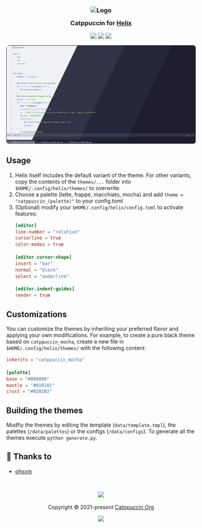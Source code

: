 <h3 align="center">
	<img src="https://raw.githubusercontent.com/catppuccin/catppuccin/main/assets/logos/exports/1544x1544_circle.png" width="100" alt="Logo"/><br/>
	<img src="https://raw.githubusercontent.com/catppuccin/catppuccin/main/assets/misc/transparent.png" height="30" width="0px"/>
	Catppuccin for <a href="https://github.com/helix-editor/helix">Helix</a>
	<img src="https://raw.githubusercontent.com/catppuccin/catppuccin/main/assets/misc/transparent.png" height="30" width="0px"/>
</h3>

<p align="center">
    <a href="https://github.com/catppuccin/helix/stargazers"><img src="https://img.shields.io/github/stars/catppuccin/helix?colorA=363a4f&colorB=b7bdf8&style=for-the-badge"></a>
    <a href="https://github.com/catppuccin/helix/issues"><img src="https://img.shields.io/github/issues/catppuccin/helix?colorA=363a4f&colorB=f5a97f&style=for-the-badge"></a>
    <a href="https://github.com/catppuccin/helix/contributors"><img src="https://img.shields.io/github/contributors/catppuccin/helix?colorA=363a4f&colorB=a6da95&style=for-the-badge"></a>
</p>

![helix preview](assets/preview.webp)

## Usage

1. Helix itself includes the default variant of the theme. For other variants, copy the contents of the `themes/...` folder into `$HOME/.config/helix/themes/` to overwrite.
2. Choose a palette (latte, frappe, macchiato, mocha) and add `theme = "catppuccin_(palette)"` to your config.toml
3. (Optional) modify your `$HOME/.config/helix/config.toml` to activate features:
	```toml
	[editor]
	line-number = "relative"
	cursorline = true
	color-modes = true

	[editor.cursor-shape]
	insert = "bar"
	normal = "block"
	select = "underline"

	[editor.indent-guides]
	render = true
	```

## Customizations

You can customize the themes by inheriting your preferred flavor and applying your own modifications. For example, to create a pure black theme based on `catppuccin_mocha`, create a new file in `$HOME/.config/helix/themes/` with the following content:

```toml
inherits = "catppuccin_mocha"

[palette]
base = "#000000"
mantle = "#010101"
crust = "#020202"
```
	
## Building the themes

Modfiy the themes by editing the template (`data/template.tmpl`), the palettes (`/data/palettes`) or the configs (`/data/configs`).
To generate all the themes execute `python generate.py`.

## 💝 Thanks to

- [ohxxm](https://github.com/ohxxm)

&nbsp;

<p align="center">
	<img src="https://raw.githubusercontent.com/catppuccin/catppuccin/main/assets/footers/gray0_ctp_on_line.svg?sanitize=true" />
</p>

<p align="center">
	Copyright &copy; 2021-present <a href="https://github.com/catppuccin" target="_blank">Catppuccin Org</a>
</p>

<p align="center">
	<a href="https://github.com/catppuccin/catppuccin/blob/main/LICENSE"><img src="https://img.shields.io/static/v1.svg?style=for-the-badge&label=License&message=MIT&logoColor=d9e0ee&colorA=363a4f&colorB=b7bdf8"/></a>
</p>
